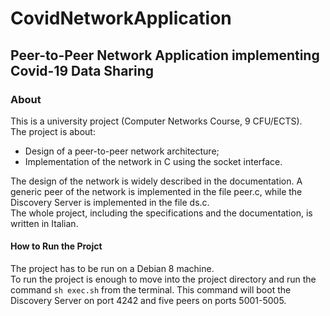# CovidNetworkApplication
## Peer-to-Peer Network Application implementing Covid-19 Data Sharing
### About
This is a university project (Computer Networks Course, 9 CFU/ECTS).  
The project is about:
* Design of a peer-to-peer network architecture;
* Implementation of the network in C using the socket interface.

The design of the network is widely described in the documentation.
A generic peer of the network is implemented in the file peer.c, while the Discovery Server is implemented in the file ds.c.  
The whole project, including the specifications and the documentation, is written in Italian.

#### How to Run the Projct
The project has to be run on a Debian 8 machine.  
To run the project is enough to move into the project directory and run the command `sh exec.sh` from the terminal. This command will boot the Discovery Server on port 4242 and five peers on ports 5001-5005.
